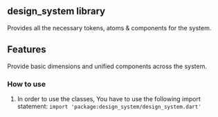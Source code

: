 ## design_system library

Provides all the necessary tokens, atoms & components for the system.

## Features

Provide basic dimensions and unified components across the system.

### How to use

1) In order to use the classes, You have to use the following import statement:
   `import 'package:design_system/design_system.dart'`


